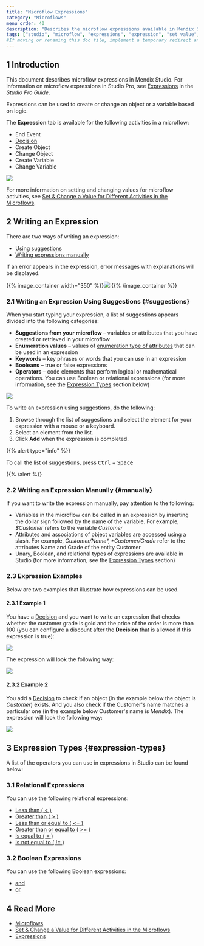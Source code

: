 ```yaml
---
title: "Microflow Expressions"
category: "Microflows"
menu_order: 40
description: "Describes the microflow expressions available in Mendix Studio."
tags: ["studio", "microflow", "expressions", "expression", "set value", "variable"]
#If moving or renaming this doc file, implement a temporary redirect and let the respective team know they should update the URL in the product. See Mapping to Products for more details.
---
```


## 1 Introduction 

This document describes microflow expressions in Mendix Studio. For information on microflow expressions in Studio Pro, see [Expressions](/refguide8/expressions) in the *Studio Pro Guide*. 

Expressions can be used to create or change an object or a variable based on logic. 

The **Expression** tab is available for the following activities in a microflow:

*  End Event
*  [Decision](microflows-decision)
*  Create Object
*  Change Object
*  Create Variable 
*  Change Variable

![](attachments/microflows-expressions/expression-tab.png)

For more information on setting and changing values for microflow activities, see [Set & Change a Value for Different Activities in the Microflows](microflows-setting-and-changing-value).

## 2 Writing an Expression

There are two ways of writing an expression:

* [Using suggestions](#suggestions)
* [Writing expressions manually](#manually)

If an error appears in the expression, error messages with explanations will be displayed. 

{{% image_container width="350" %}}![](attachments/microflows-expressions/expression-error.png)
{{% /image_container %}}

### 2.1 Writing an Expression Using Suggestions {#suggestions}

When you start typing your expression, a list of suggestions appears divided into the following categories:

* **Suggestions from your microflow** – variables or attributes that you have created or retrieved in your microflow
* **Enumeration values** – values of [enumeration type of attributes](domain-models-enumeration) that can be used in an expression
* **Keywords** – key phrases or words that you can use in an expression
* **Booleans** – true or false expressions
* **Operators** – code elements that perform logical or mathematical operations. You can use Boolean or relational expressions (for more information, see the [Expression Types](#expression-types) section below)

![](attachments/microflows-expressions/expressions-list.png)

To write an expression using suggestions, do the following:

1. Browse through the list of suggestions and select the element for your expression with a mouse or a keyboard.
2. Select an element from the list.
4. Click **Add** when the expression is completed.

{{% alert type="info" %}}

To call the list of suggestions, press <kbd>Ctrl</kbd> + <kbd>Space</kbd>

{{% /alert %}}

### 2.2 Writing an Expression Manually {#manually}

If you want to write the expression manually, pay attention to the following:

* Variables in the microflow can be called in an expression by inserting the dollar sign followed by the name of the variable. For example, *$Customer* refers to the variable *Customer*  
* Attributes and associations of object variables are accessed using a slash. For example, *$Customer/Name*, *$Customer/Grade* refer to the attributes Name and Grade of the entity Customer 
* Unary, Boolean, and relational types of expressions are available in Studio (for more information, see the [Expression Types](#expression-types) section)

### 2.3  Expression Examples

Below are two examples that illustrate how expressions can be used. 

#### 2.3.1 Example 1

You have a [Decision](microflows-decision) and you want to write an expression that checks whether the customer grade is gold and the price of the order is more than 100 (you can configure a discount after the **Decision** that is allowed if this expression is true):

![](attachments/microflows-expressions/example-decision.png) 

The expression will look the following way:

![](attachments/microflows-expressions/expression-decision.png)

#### 2.3.2 Example 2

You add a [Decision](microflows-decision) to check if an object (in the example below the object is *Customer*) exists. And you also check if the Customer's name matches a particular one (in the example below Customer's name is *Mendix*). The expression will look the following way:

![](attachments/microflows-expressions/customer-empty-and-name-example.png)

## 3 Expression Types {#expression-types}

A list of the operators you can use in expressions in Studio can be found below:

### 3.1 Relational Expressions

You can use the following relational expressions:

* [Less than ( < )](/refguide8/relational-expressions)
* [Greater than ( > )](/refguide8/relational-expressions)
* [Less than or equal to ( <= )](/refguide8/relational-expressions)
* [Greater than or equal to ( >= )](/refguide8/relational-expressions)
* [Is equal to ( = )](/refguide8/relational-expressions)
* [Is not equal to ( != )](/refguide8/relational-expressions)

### 3.2 Boolean Expressions

You can use the following Boolean expressions:

* [and](/refguide8/boolean-expressions)
* [or](/refguide8/boolean-expressions)

## 4 Read More

* [Microflows](microflows)
* [Set & Change a Value for Different Activities in the Microflows](microflows-setting-and-changing-value)
* [Expressions](/refguide8/expressions)
